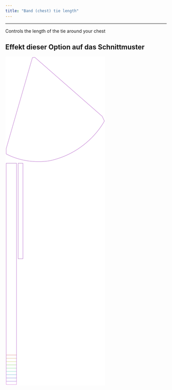 ```yaml
---
title: "Band (chest) tie length"
---
```


---

Controls the length of the tie around your chest

## Effekt dieser Option auf das Schnittmuster

![Dieses Bild zeigt den Effekt dieser Option, indem es mehrere Varianten überlagert, die einen anderen Wert für diese Option haben](bee_bandtielength_sample.svg "Effekt dieser Option auf das Schnittmuster")
